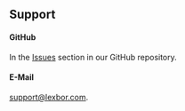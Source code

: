 [name]: Support
[title]: Support
[theme]: document.html
[refs_deep_max]: 5

## Support

#### GitHub

In the [Issues](https://github.com/lexbor/lexbor/issues) section in our GitHub repository.

#### E-Mail

[support@lexbor.com](mailto:support@lexbor.com).
